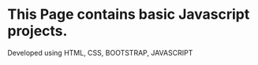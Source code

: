 # This Page contains basic Javascript projects.
<p>Developed using HTML, CSS, BOOTSTRAP, JAVASCRIPT</p>
